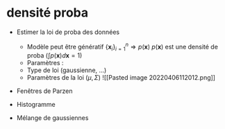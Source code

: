 # densité proba
- Estimer la loi de proba des données 
 	- Modèle peut être génératif
$\left\{\mathbf{x}_{i}\right\}_{i=1}^{n} \Rightarrow p(\mathbf{x})$
   $p(\mathbf{x})$ est une densité de proba $\left(\int p(\mathbf{x}) d \mathbf{x}=1\right)$
   - Paramètres :
	- Type de loi (gaussienne, ...)
	- Paramètres de la loi $(\mu, \Sigma)$
   ![[Pasted image 20220406112012.png]]

- Fenêtres de Parzen
- Histogramme
- Mélange de gaussiennes